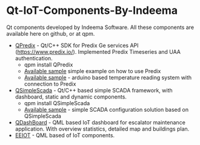 # Qt-IoT-Components-By-Indeema
Qt components developed by Indeema Software. All these components are available here on github, or at qpm.

- [QPredix](https://github.com/IndeemaSoftware/QPredix) - Qt/C++ SDK for Predix Ge services API (https://www.predix.io/). Implemented Predix Timeseries and UAA authentication.
  - qpm install QPredix
  - [Available sample](https://github.com/IndeemaSoftware/QPredixSample) simple example on how to use Predix
  - [Available sample](https://github.com/IndeemaSoftware/IoT-temperature-with-Predix-and-Qt) - arduino based temperature reading system with connection to Predix
- [QSimpleScada](https://github.com/IndeemaSoftware/QSimpleScada) - Qt/C++ based simple SCADA framework, with dashboard, static and dynamic components.
  - qpm install QSimpleScada
  - [Available sample](https://github.com/IndeemaSoftware/QSimpleScadaSample) - simple SCADA configuration solution based on QSimpleScada
- [QDashBoard](https://github.com/IndeemaSoftware/QDashBoard) - QML based IoT dashboard for escalator maintenance application. With overview statistics, detailed map and buildings plan.
- [EEIOT](https://github.com/IndeemaSoftware/EEIoT) - QML based of IoT components.
